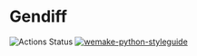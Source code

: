 # Gendiff

![Actions Status](https://github.com/AABur/python-project-lvl2/workflows/hexlet-check/badge.svg)
[![wemake-python-styleguide](https://img.shields.io/badge/style-wemake-000000.svg)](https://github.com/wemake-services/wemake-python-styleguide)
